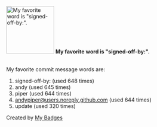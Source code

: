 <img src="https://my-badges.github.io/my-badges/favorite-word.png" alt="My favorite word is &quot;signed-off-by:&quot;." title="My favorite word is &quot;signed-off-by:&quot;." width="128">
<strong>My favorite word is &quot;signed-off-by:&quot;.</strong>
<br><br>

My favorite commit message words are:

1. signed-off-by: (used 648 times)
2. andy (used 645 times)
3. piper (used 644 times)
4. <andypiper@users.noreply.github.com> (used 644 times)
5. update (used 320 times)


Created by <a href="https://github.com/my-badges/my-badges">My Badges</a>